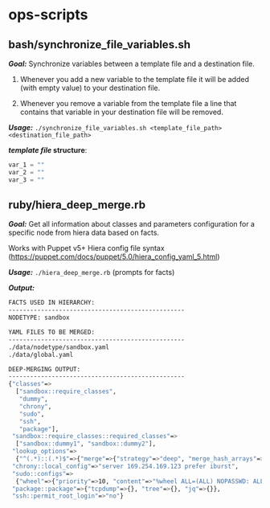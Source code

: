 # ops-scripts
**bash/synchronize_file_variables.sh**
------
**_Goal:_** Synchronize variables between a template file and a destination file.

1. Whenever you add a new variable to the template file it will be added (with empty value) to your destination file.

2. Whenever you remove a variable from the template file a line that contains that variable in your destination file will be removed.

**_Usage:_** `./synchronize_file_variables.sh <template_file_path> <destination_file_path>`

**_template file_ structure**:
```python
var_1 = ""
var_2 = ""
var_3 = ""
```

**ruby/hiera_deep_merge.rb**
------
**_Goal:_** Get all information about classes and parameters configuration for a specific node from hiera data based on facts.

Works with Puppet v5+ Hiera config file syntax (https://puppet.com/docs/puppet/5.0/hiera_config_yaml_5.html)

**_Usage:_** `./hiera_deep_merge.rb` (prompts for facts)

**_Output:_**
```bash
FACTS USED IN HIERARCHY:
-------------------------------------------------
NODETYPE: sandbox

YAML FILES TO BE MERGED:
-------------------------------------------------
./data/nodetype/sandbox.yaml
./data/global.yaml

DEEP-MERGING OUTPUT:
-------------------------------------------------
{"classes"=>
  ["sandbox::require_classes",
   "dummy",
   "chrony",
   "sudo",
   "ssh",
   "package"],
 "sandbox::require_classes::required_classes"=>
  ["sandbox::dummy1", "sandbox::dummy2"],
 "lookup_options"=>
  {"^(.*)::(.*)$"=>{"merge"=>{"strategy"=>"deep", "merge_hash_arrays"=>true}}},
 "chrony::local_config"=>"server 169.254.169.123 prefer iburst",
 "sudo::configs"=>
  {"wheel"=>{"priority"=>10, "content"=>"%wheel ALL=(ALL) NOPASSWD: ALL"}},
 "package::package"=>{"tcpdump"=>{}, "tree"=>{}, "jq"=>{}},
 "ssh::permit_root_login"=>"no"}
```